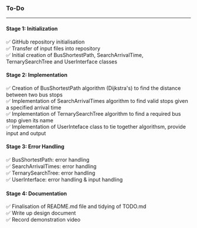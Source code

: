 ### To-Do  
---  
#### Stage 1: Initialization  
✅ GitHub repository initialisation  
✅ Transfer of input files into repository  
✅ Initial creation of BusShortestPath, SearchArrivalTime, TernarySearchTree and UserInterface classes  

#### Stage 2: Implementation  
✅ Creation of BusShortestPath algorithm (Dijkstra's) to find the distance between two bus stops  
✅ Implementation of SearchArrivalTimes algorithm to find valid stops given a specified arrival time  
✅ Implementation of TernarySearchTree algorithm to find a required bus stop given its name  
✅ Implementation of UserInteface class to tie together algorithsm, provide input and output  

#### Stage 3: Error Handling  
✅ BusShortestPath: error handling  
✅ SearchArrivalTimes: error handling  
✅ TernarySearchTree: error handling  
✅ UserInterface: error handling & input handling  

#### Stage 4: Documentation  
✅ Finalisation of README.md file and tidying of TODO.md  
✅ Write up design document  
✅ Record demonstration video  
